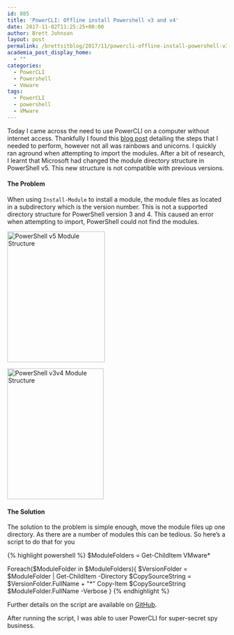```yaml
---
id: 885
title: 'PowerCLI: Offline install Powershell v3 and v4'
date: 2017-11-02T11:25:25+00:00
author: Brett Johnson
layout: post
permalink: /brettsitblog/2017/11/powercli-offline-install-powershell-v3-v4/
academia_post_display_home:
  - ""
categories:
  - PowerCLI
  - Powershell
  - Vmware
tags:
  - PowerCLI
  - powershell
  - VMware
---
```



Today I came across the need to use PowerCLI on a computer without internet access. Thankfully I found this [blog post](https://blogs.vmware.com/PowerCLI/2017/04/powercli-install-process-powershell-gallery.html) detailing the steps that I needed to perform, however not all was rainbows and unicorns. I quickly ran aground when attempting to import the modules. After a bit of research, I learnt that Microsoft had changed the module directory structure in PowerShell v5. This new structure is not compatible with previous versions.

#### **The Problem**

When using `Install-Module` to install a module, the module files as located in a subdirectory which is the version number. This is not a supported directory structure for PowerShell version 3 and 4. This caused an error when attempting to import, PowerShell could not find the modules.

[<img class="alignnone size-medium wp-image-887" src="https://sdbrett.com/BrettsITBlog/wp-content/uploads/2017/11/PowerShell-v5-Module-Structure-224x300.png" alt="PowerShell v5 Module Structure" width="224" height="300" srcset="http://sdbrett.com/BrettsITBlog/wp-content/uploads/2017/11/PowerShell-v5-Module-Structure-224x300.png 224w, http://sdbrett.com/BrettsITBlog/wp-content/uploads/2017/11/PowerShell-v5-Module-Structure-768x1030.png 768w, http://sdbrett.com/BrettsITBlog/wp-content/uploads/2017/11/PowerShell-v5-Module-Structure-763x1024.png 763w, http://sdbrett.com/BrettsITBlog/wp-content/uploads/2017/11/PowerShell-v5-Module-Structure-260x349.png 260w, http://sdbrett.com/BrettsITBlog/wp-content/uploads/2017/11/PowerShell-v5-Module-Structure.png 972w" sizes="(max-width: 224px) 100vw, 224px" />](https://sdbrett.com/BrettsITBlog/wp-content/uploads/2017/11/PowerShell-v5-Module-Structure.png)

[<img class="alignnone size-medium wp-image-886" src="https://sdbrett.com/BrettsITBlog/wp-content/uploads/2017/11/PowerShell-v3v4-Module-Structure-221x300.png" alt="PowerShell v3v4 Module Structure" width="221" height="300" srcset="http://sdbrett.com/BrettsITBlog/wp-content/uploads/2017/11/PowerShell-v3v4-Module-Structure-221x300.png 221w, http://sdbrett.com/BrettsITBlog/wp-content/uploads/2017/11/PowerShell-v3v4-Module-Structure-768x1040.png 768w, http://sdbrett.com/BrettsITBlog/wp-content/uploads/2017/11/PowerShell-v3v4-Module-Structure-756x1024.png 756w, http://sdbrett.com/BrettsITBlog/wp-content/uploads/2017/11/PowerShell-v3v4-Module-Structure-260x352.png 260w, http://sdbrett.com/BrettsITBlog/wp-content/uploads/2017/11/PowerShell-v3v4-Module-Structure.png 908w" sizes="(max-width: 221px) 100vw, 221px" />](https://sdbrett.com/BrettsITBlog/wp-content/uploads/2017/11/PowerShell-v3v4-Module-Structure.png)

#### The Solution

The solution to the problem is simple enough, move the module files up one directory. As there are a number of modules this can be tedious. So here&#8217;s a script to do that for you

{% highlight powershell %}
$ModuleFolders = Get-ChildItem VMware*

Foreach($ModuleFolder in $ModuleFolders){
    $VersionFolder = $ModuleFolder | Get-ChildItem -Directory
    $CopySourceString = $VersionFolder.FullName + "\*"
    Copy-Item $CopySourceString $ModuleFolder.FullName -Verbose
}
{% endhighlight %}

Further details on the script are available on [GitHub](https://github.com/SDBrett/powershellScripts/tree/master/powerCLIOfflineInstallFix).

After running the script, I was able to user PowerCLI for super-secret spy business.

&nbsp;